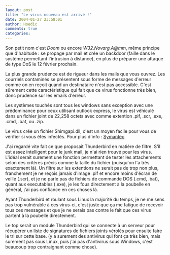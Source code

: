 ```yaml
---
layout: post
title: "Le virus nouveau est arrivé !"
date: 2004-01-27 23:58:01
author: Hoedic
comments: true
categories: 
---
```



Son petit nom c'est *Doom* ou encore *W32.Novarg.A@mm*, même principe que d'habitude : se propage par mail et crée un backdoor (faille dans le système permettant l'intrusion à distance), en plus de préparer une attaque de type DoS le 12 février prochain.

La plus grande prudence est de rigueur dans les mails que vous ouvrez. Les courriels contaminés se présentent sous forme de messages d'erreur comme on en reçoit quand un destinataire n'est pas accessible. C'est sûrement cette caractéristique qui fait que ce virus fonctionne très bien, donc prudence sur les emails d'erreur.

Les systèmes touchés sont tous les windows sans exception avec une prédominance pour ceux utilisant outlook express, le virus est véhiculé dans un fichier joint de 22,258 octets avec comme extention .pif, .scr, .exe, .cmd, .bat, ou .zip.

Le virus crée un fichier Shimgapi.dll, c'est un moyen facile pour vous de vérifier si vous êtes infectés. Pour plus d'info : [Symantec](http://securityresponse.symantec.com/avcenter/venc/data/w32.novarg.a@mm.html).

J'ai regardé vite fait ce que proposait Thunderbird en matière de filtre. S'il est assez intelligent pour le junk mail, je n'ai rien trouvé pour les virus. L'idéal serait surement une fonction permettant de tester les attachements selon des critères précis comme la taille du fichier (puisqu'on l'a très exactement là). Un filtre sur les extentions ne serait pas de trop non plus, franchement je ne reçois jamais d'image .pif et encore moins d'écran de veille (.scr), et je ne parle pas de fichiers de commande DOS (.cmd, .bat), quant aux executables (.exe), je les fous directement à la poubelle en général, j'ai pas confiance en ces choses là.

Ayant Thunderbird et roulant sous Linux la majorité du temps, je ne me sens pas trop vulnérable à ces virus-ci, c'est juste que ça me fatigue de recevoir tous ces messages et que je ne serais pas contre le fait que ces virus partent à la poubelle directement.

Le top serait un module Thunderbird qui se connecte à un serveur pour récupérer un liste de signatures de fichiers joints vérolés pour ensuite faire le tri sur cette base. (y a surement des antivirus qui font ça très bien, mais surement pas sous Linux, puis j'ai pas d'antivirus sous Windows, c'est beaucoup trop contraignant comme chose).